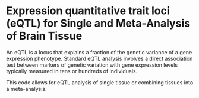 # Expression quantitative trait loci (eQTL) for Single and Meta-Analysis of Brain Tissue             
                                    
An eQTL is a locus that explains a fraction of the genetic variance of a gene expression phenotype. Standard eQTL analysis involves a direct association test between markers of genetic variation with gene expression levels typically measured in tens or hundreds of individuals.                     
                                          
This code allows for eQTL analysis of single tissue or combining tissues into a meta-analysis.                                       
                
          
                  
      
  
   
   
